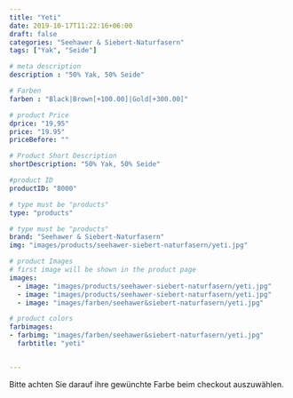 ```yaml
---
title: "Yeti"
date: 2019-10-17T11:22:16+06:00
draft: false
categories: "Seehawer & Siebert-Naturfasern"
tags: ["Yak", "Seide"]

# meta description
description : "50% Yak, 50% Seide"

# Farben
farben : "Black|Brown[+100.00]|Gold[+300.00]"

# product Price
dprice: "19,95"
price: "19.95"
priceBefore: ""

# Product Short Description
shortDescription: "50% Yak, 50% Seide"

#product ID
productID: "8000"

# type must be "products"
type: "products"

# type must be "products"
brand: "Seehawer & Siebert-Naturfasern"
img: "images/products/seehawer-siebert-naturfasern/yeti.jpg"   

# product Images
# first image will be shown in the product page
images:
  - image: "images/products/seehawer-siebert-naturfasern/yeti.jpg"
  - image: "images/products/seehawer-siebert-naturfasern/yeti.jpg"
  - image: "images/farben/seehawer&siebert-naturfasern/yeti.jpg"

# product colors
farbimages:
- farbimg: "images/farben/seehawer&siebert-naturfasern/yeti.jpg"	
  farbtitle: "yeti"


---
```


Bitte achten Sie darauf ihre gewünchte Farbe beim checkout auszuwählen.
